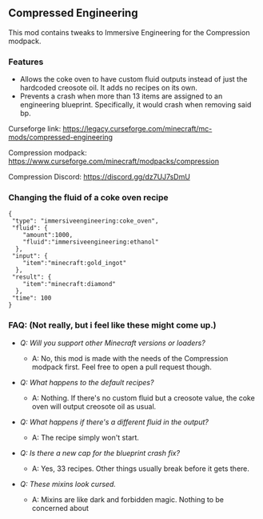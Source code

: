 ## Compressed Engineering

This mod contains tweaks to Immersive Engineering for the Compression modpack.

### Features
- Allows the coke oven to have custom fluid outputs instead of just the hardcoded creosote oil. It adds no recipes on its own.  
- Prevents a crash when more than 13 items are assigned to an engineering blueprint. Specifically, it would crash when removing said bp.

Curseforge link: https://legacy.curseforge.com/minecraft/mc-mods/compressed-engineering

Compression modpack: https://www.curseforge.com/minecraft/modpacks/compression

Compression Discord: https://discord.gg/dz7UJ7sDmU

### Changing the fluid of a coke oven recipe
```
{
 "type": "immersiveengineering:coke_oven",
 "fluid": {
    "amount":1000,
    "fluid":"immersiveengineering:ethanol"
  },
 "input": {
    "item":"minecraft:gold_ingot"
  },
 "result": {
    "item":"minecraft:diamond"
  },
 "time": 100
}
```
### FAQ: (Not really, but i feel like these might come up.)

- *Q: Will you support other Minecraft versions or loaders?*
  - A: No, this mod is made with the needs of the Compression modpack first. Feel free to open a pull request though.

- *Q: What happens to the default recipes?*
  - A: Nothing. If there's no custom fluid but a creosote value, the coke oven will output creosote oil as usual.

- *Q: What happens if there's a different fluid in the output?*
  - A: The recipe simply won't start.

- *Q: Is there a new cap for the blueprint crash fix?*
  - A: Yes, 33 recipes. Other things usually break before it gets there.

- *Q: These mixins look cursed.*
  - A: Mixins are like dark and forbidden magic. Nothing to be concerned about
